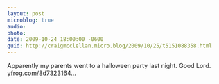 ```yaml
---
layout: post
microblog: true
audio: 
photo: 
date: 2009-10-24 18:00:00 -0600
guid: http://craigmcclellan.micro.blog/2009/10/25/t5151088358.html
---
```

Apparently my parents went to a halloween party last night.  Good Lord. [yfrog.com/8d7323164...](http://yfrog.com/8d73231644861859698285209j)
